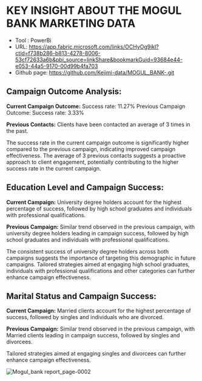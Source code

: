 # KEY INSIGHT ABOUT THE MOGUL BANK MARKETING DATA

- Tool : PowerBi
- URL: https://app.fabric.microsoft.com/links/OCHyOg9ikl?ctid=f738b286-b813-4278-8006-53cf72633a6b&pbi_source=linkShare&bookmarkGuid=93684e44-e053-44a5-9170-00d99b4fa703
- Github page: https://github.com/Kejimi-data/MOGUL_BANK-.git

## Campaign Outcome Analysis:

**Current Campaign Outcome:**
Success rate: 11.27%
Previous Campaign Outcome:
Success rate: 3.33%

**Previous Contacts:**
Clients have been contacted an average of 3 times in the past.

The success rate in the current campaign outcome is significantly higher compared to the previous campaign, indicating improved campaign effectiveness.
The average of 3 previous contacts suggests a proactive approach to client engagement, potentially contributing to the higher success rate in the current campaign.

## Education Level and Campaign Success:

**Current Campaign:**
University degree holders account for the highest percentage of success, followed by high school graduates and individuals with professional qualifications.

**Previous Campaign:**
Similar trend observed in the previous campaign, with university degree holders leading in campaign success, followed by high school graduates and individuals with professional qualifications.

The consistent success of university degree holders across both campaigns suggests the importance of targeting this demographic in future campaigns.
Tailored strategies aimed at engaging high school graduates, individuals with professional qualifications and other categories can further enhance campaign effectiveness.

## Marital Status and Campaign Success:

**Current Campaign:**
Married clients account for the highest percentage of success, followed by singles and individuals who are divorced.

**Previous Campaign:**
Similar trend observed in the previous campaign, with Married clients leading in campaign success, followed by singles and divorcees.

Tailored strategies aimed at engaging singles and divorcees can further enhance campaign effectiveness.


![Mogul_bank report_page-0002](https://github.com/Kejimi-data/MOGUL-BANK/assets/132764633/066fa6a9-8b8c-47c0-a1a6-6b1d8cb7a557)
